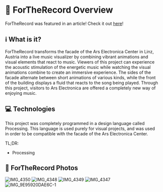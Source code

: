 # 💽 ForTheRecord Overview

ForTheRecord was featured in an article! Check it out [here](https://ars.electronica.art/futurelab/de/projects-northeastern-university-2022/)!

## ℹ️ What is it?

ForTheRecord transforms the facade of the Ars Electronica Center in Linz, Austria into a live music visualizer by combining vibrant animations and visual elements that react to music. Viewers of this project can experience the acoustic stimulation of the energetic music while watching the visual animations combine to create an immersive experience. The sides of the facade alternate between short animations of various kinds, while the front of the building displays a fluid that reacts to the song being played. Through this project, visitors to Ars Electronica are offered a completely new way of enjoying music.

## 💻 Technologies

This project was completely programmed in a design language called Processing. This language is used purely for visual projects, and was used in order to be compatible with the facade of the Ars Electronica Center.

TL;DR:

- Processing

## 📸 ForTheRecord Photos

![IMG_4350](https://github.com/user-attachments/assets/0d78c781-8348-4b11-bcba-8eb62f8336ed)
![IMG_4348](https://github.com/user-attachments/assets/6aee8b4d-6768-4004-b07e-9742139a4ed0)
![IMG_4349](https://github.com/user-attachments/assets/2c9e7b68-61e9-4edb-bb8a-87933d6c046e)
![IMG_4347](https://github.com/user-attachments/assets/94019de4-78cc-4099-9dfa-9082b73a5c34)
![IMG_9E95920DAE6C-1](https://github.com/user-attachments/assets/dd652963-179d-44d3-af81-3bfb70c04d1e)
